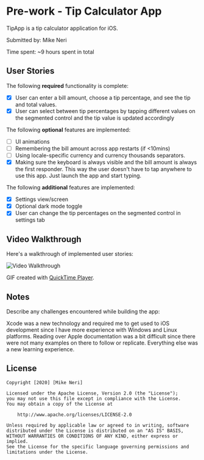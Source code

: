 # Pre-work - Tip Calculator App

TipApp is a tip calculator application for iOS.

Submitted by: Mike Neri

Time spent: ~9 hours spent in total

## User Stories

The following **required** functionality is complete:

* [x] User can enter a bill amount, choose a tip percentage, and see the tip and total values.
* [x] User can select between tip percentages by tapping different values on the segmented control and the tip value is updated accordingly

The following **optional** features are implemented:

* [ ] UI animations
* [ ] Remembering the bill amount across app restarts (if <10mins)
* [ ] Using locale-specific currency and currency thousands separators.
* [x] Making sure the keyboard is always visible and the bill amount is always the first responder. This way the user doesn't have to tap anywhere to use this app. Just launch the app and start typing.

The following **additional** features are implemented:

- [x] Settings view/screen 
- [x] Optional dark mode toggle
- [x] User can change the tip percentages on the segmented control in settings tab

## Video Walkthrough

Here's a walkthrough of implemented user stories:

<img src='https://i.imgur.com/AhRXOue.gif' title='Video Walkthrough' width='' alt='Video Walkthrough' />

GIF created with [QuickTime Player](https://support.apple.com/en_US/downloads/quicktime).

## Notes

Describe any challenges encountered while building the app: 

Xcode was a new technology and required me to get used to iOS development since I have more experience with Windows and Linux platforms. 
Reading over Apple documentation was a bit difficult since there were not many examples on there to follow or replicate. 
Everything else was a new learning experience.


## License

    Copyright [2020] [Mike Neri]

    Licensed under the Apache License, Version 2.0 (the "License");
    you may not use this file except in compliance with the License.
    You may obtain a copy of the License at

        http://www.apache.org/licenses/LICENSE-2.0

    Unless required by applicable law or agreed to in writing, software
    distributed under the License is distributed on an "AS IS" BASIS,
    WITHOUT WARRANTIES OR CONDITIONS OF ANY KIND, either express or implied.
    See the License for the specific language governing permissions and
    limitations under the License.
